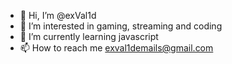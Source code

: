- 👋 Hi, I’m @exVal1d
- 👀 I’m interested in gaming, streaming and coding
- 🌱 I’m currently learning javascript
- 📫 How to reach me exval1demails@gmail.com

<!---
exVal1d/exVal1d is a ✨ special ✨ repository because its `README.md` (this file) appears on your GitHub profile.
You can click the Preview link to take a look at your changes.
--->
